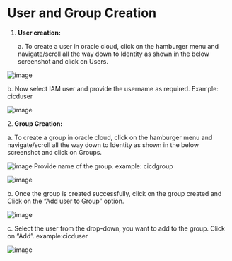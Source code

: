 <h1> User and Group Creation </h1>

1. <strong>User creation:</strong>

   a. To create a user in oracle cloud, click on the hamburger menu and navigate/scroll all the way down to Identity as shown in the below screenshot and click on Users. 
    
 ![image](https://user-images.githubusercontent.com/71814347/114845158-2817d480-9df9-11eb-8d1f-efa9919e8e9b.png)

   b. Now select IAM user and provide the username as required. Example: cicduser

![image](https://user-images.githubusercontent.com/71814347/114845264-4251b280-9df9-11eb-86f1-6f352552c9d0.png)

2.<strong> Group Creation:</strong>

   a. To create a group in oracle cloud, click on the hamburger menu and navigate/scroll all the way down to Identity as shown in the below screenshot and click on Groups. 

![image](https://user-images.githubusercontent.com/71814347/114845451-631a0800-9df9-11eb-8a7c-9cbe75178ca4.png)
Provide name of the group. example: cicdgroup

![image](https://user-images.githubusercontent.com/71814347/114845558-7f1da980-9df9-11eb-9cb2-907c7e19aab9.png)

   b. Once the group is created successfully, click on the group created and Click on the “Add user to Group” option.

![image](https://user-images.githubusercontent.com/71814347/114845644-8fce1f80-9df9-11eb-8e99-459ec8705b60.png)

c. Select the user from the drop-down, you want to add to the group. Click on “Add”. example:cicduser

![image](https://user-images.githubusercontent.com/71814347/114845727-9f4d6880-9df9-11eb-97f5-6adf8a1109f8.png)



